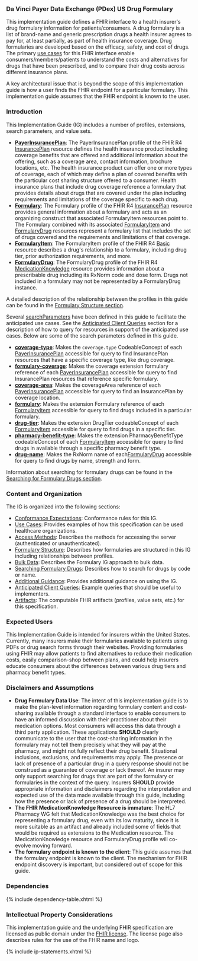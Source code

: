 <a name="drug-formulary"></a>
### Da Vinci Payer Data Exchange (PDex) US Drug Formulary
<p>
  This implementation guide defines a FHIR interface to a health insurer's drug formulary information for patients/consumers. A drug formulary is a list of brand-name and generic prescription drugs a health insurer agrees to pay for, at least partially, as part of health insurance coverage. Drug formularies are developed based on the efficacy, safety, and cost of drugs. The primary <a href="use_cases_and_overview.html#use-cases">use cases</a> for this FHIR interface enable consumers/members/patients to understand the costs and alternatives for drugs that have been prescribed, and to compare their drug costs across different insurance plans.
</p>
<p>
  A key architectural issue that is beyond the scope of this implementation guide is how a user finds the FHIR endpoint for a particular formulary. This implementation guide assumes that the FHIR endpoint is known to the user.
</p>

<a name="introduction"></a>
### Introduction
<p>
  This Implementation Guide (IG) includes a number of profiles, extensions, search parameters, and value sets.
</p>
<ul>
  <li>
    <strong><a href="StructureDefinition-usdf-PayerInsurancePlan.html">PayerInsurancePlan</a></strong>: The PayerInsurancePlan profile of the FHIR R4 <a href="http://hl7.org/fhir/R4/insuranceplan.html">InsurancePlan</a> resource defines the health insurance product including coverage benefits that are offered and additional information about the offering, such as a coverage area, contact information, brochure locations, etc. The health insurance product can offer one or more types of coverage, each of which may define a plan of covered benefits with the particular cost sharing structure offered to a consumer. Health insurance plans that include drug coverage reference a formulary that provides details about drugs that are covered under the plan including requirements and limitations of the coverage specific to each drug.
  </li>
  <li>
    <strong><a href="StructureDefinition-usdf-Formulary.html">Formulary</a></strong>: The Formulary profile of the FHIR R4 <a href="http://hl7.org/fhir/R4/insuranceplan.html">InsurancePlan</a> resource provides general information about a formulary and acts as an organizing construct that associated FormularyItem resources point to. The Formulary combined with its associated <a href="StructureDefinition-usdf-FormularyItem.html">FormularyItem</a> and <a href="StructureDefinition-usdf-FormularyDrug.html">FormularyDrug</a> resources represent a formulary list that includes the set of drugs covered and the requirements and limitations of that coverage.
  </li>
  <li>
    <strong><a href="StructureDefinition-usdf-FormularyItem.html">FormularyItem</a></strong>: The FormularyItem profile of the FHIR R4 <a href="http://hl7.org/fhir/R4/basic.html">Basic</a> resource describes a drug's relationship to a formulary, including drug tier, prior authorization requirements, and more.
  </li>
  <li>
    <strong><a href="StructureDefinition-usdf-FormularyDrug.html">FormularyDrug</a></strong>: The FormularyDrug profile of the FHIR R4 <a href="http://hl7.org/fhir/medicationknowledge.html">MedicationKnowledge</a> resource provides information about a prescribable drug including its RxNorm code and dose form. Drugs not included in a formulary may not be represented by a FormularyDrug instance.
  </li>
</ul>
<p>
  A detailed description of the relationship between the profiles in this guide can be found in the <a href="use_cases_and_overview.html#formulary-structure">Formulary Structure section</a>.
</p>


<p>
  Several <a href="search_parameters.html">searchParameters</a> have been defined in this guide to facilitate the anticipated use cases. See the <a href="queries.html">Anticipated Client Queries</a> section for a description of how to query for resources in support of the anticipated use cases. Below are some of the search parameters defined in this guide.
</p>
<ul>
  <li>
    <strong><a href="SearchParameter-InsurancePlan-coverage-type.html">coverage-type</a></strong>: Makes the <code>coverage.type</code> CodeableConcept of each <a href="StructureDefinition-usdf-PayerInsurancePlan.html">PayerInsurancePlan</a> accessible for query to find InsurancePlan resources that have a specific coverage type, like drug coverage.
  </li>
  <li>
    <strong><a href="SearchParameter-InsurancePlan-formulary-coverage.html">formulary-coverage</a></strong>: Makes the coverage extension formulary reference of each <a href="StructureDefinition-usdf-PayerInsurancePlan.html">PayerInsurancePlan</a> accessible for query to find InsurancePlan resources that reference specific formulary.
  </li>
  <li>
    <strong><a href="SearchParameter-InsurancePlan-coverage-area.html">coverage-area</a></strong>: Makes the coverageArea reference of each <a href="StructureDefinition-usdf-PayerInsurancePlan.html">PayerInsurancePlan</a> accessible for query to find an InsurancePlan by coverage location.
  </li>
  <li>
    <strong><a href="SearchParameter-Basic-formulary.html">formulary</a></strong>: Makes the extension Formulary reference of each <a href="StructureDefinition-usdf-FormularyItem.html">FormularyItem</a> accessible for query to find drugs included in a particular formulary.
  </li>
  <li>
    <strong><a href="SearchParameter-Basic-drug-tier.html">drug-tier</a></strong>: Makes the extension DrugTier codeableConcept of each <a href="StructureDefinition-usdf-FormularyItem.html">FormularyItem</a> accessible for query to find drugs in a specific tier.
  </li>
  <li>
    <strong><a href="SearchParameter-Basic-pharmacy-benefit-type.html">pharmacy-benefit-type</a></strong>: Makes the extension PharmacyBenefitType codeableConcept of each <a href="StructureDefinition-usdf-FormularyItem.html">FormularyItem</a> accessible for query to find drugs in available through a specific pharmacy benefit type.
  </li>
  <li>
    <strong><a href="SearchParameter-MedicationKnowledge-drug-name.html">drug-name</a></strong>: Makes the RxNorm name of each<a href="StructureDefinition-usdf-FormularyDrug.html">FormularyDrug</a> accessible for query to find drugs by name, strength and form.
  </li>
</ul>

<p>
  Information about searching for formulary drugs can be found in the <a href="use_cases_and_overview.html#searching-formulary-drugs">Searching for Formulary Drugs section</a>.
</p>

### Content and Organization

The IG is organized into the following sections:

* [Conformance Expectations](confexpectations.html): Conformance rules for this IG.
* [Use Cases](use_cases_and_overview.html#use-cases): Provides examples of how this specification can be used healthcare organizations.
* [Access Methods](use_cases_and_overview.html#access-methods): Describes the methods for accessing the server (authenticated or unauthenticated).
* [Formulary Structure](use_cases_and_overview.html#formulary-structure): Describes how formularies are structured in this IG including relationships between profiles.
* [Bulk Data](use_cases_and_overview.html#bulk-data): Describes the Formulary IG approach to bulk data.
* [Searching Formulary Drugs](use_cases_and_overview.html#searching-formulary-drugs): Describes how to search for drugs by code or name.
* [Additional Guidance](use_cases_and_overview.html#additional-guidance): Provides additional guidance on using the IG.
* [Anticipated Client Queries](queries.html): Example queries that should be useful to implementers.
* [Artifacts](artifacts.html): The computable FHIR artifacts (profiles, value sets, etc.) for this specification.

<a name="expected-users"></a>
### Expected Users 
<p>
  This Implementation Guide is intended for insurers within the United States. Currently, many insurers make their formularies available to patients using PDFs or drug search forms through their websites. Providing formularies using FHIR may allow patients to find alternatives to reduce their medication costs, easily comparison-shop between plans, and could help insurers educate consumers about the differences between various drug tiers and pharmacy benefit types.
</p>

<a name="disclaimers-and-assumptions"></a>
### Disclaimers and Assumptions
<ul>
  <li>
    <strong>Drug Formulary Data Use</strong>: The intent of this implementation guide is to make the plan-level information regarding formulary content and cost-sharing available through a standard interface to enable consumers to have an informed discussion with their practitioner about their medication options. Most consumers will access this data through a third party application. These applications <strong>SHOULD</strong> clearly communicate to the user that the cost-sharing information in the formulary may not tell them precisely what they will pay at the pharmacy, and might not fully reflect their drug benefit. Situational inclusions, exclusions, and requirements may apply. The presence or lack of presence of a particular drug in a query response should not be construed as a guarantee of coverage or lack thereof. An insurer may only support searching for drugs that are part of the formulary or formularies in the context of the query. Insurers <strong>SHOULD</strong> provide appropriate information and disclaimers regarding the interpretation and expected use of the data made available through this guide, including how the presence or lack of presence of a drug should be interpreted.
  </li>
  <li>
    <strong>The FHIR MedicationKnowledge Resource is immature</strong>: The HL7 Pharmacy WG felt that MedicationKnowledge was the best choice for representing a formulary drug, even with its low maturity, since it is more suitable as an artifact and already included some of fields that would be required as extensions to the Medication resource. The MedicationKnowledge resource and FormularyDrug profile will co-evolve moving forward.
  </li>
  <li>
    <strong>The formulary endpoint is known to the client</strong>: This guide assumes that the formulary endpoint is known to the client. The mechanism for FHIR endpoint discovery is important, but considered out of scope for this guide.
  </li>
</ul>


### Dependencies

{% include dependency-table.xhtml %}

### Intellectual Property Considerations
This implementation guide and the underlying FHIR specification are licensed as public domain under the [FHIR license](http://hl7.org/fhir/R4/license.html#license). The license page also describes rules for the use of the FHIR name and logo.

{% include ip-statements.xhtml %}
